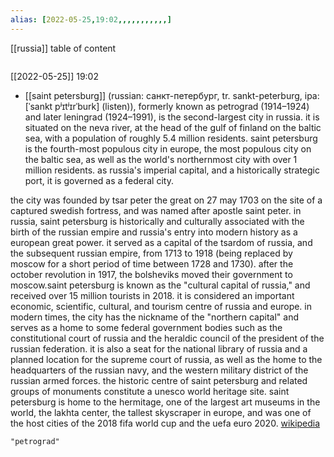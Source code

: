 ```yaml
---
alias: [2022-05-25,19:02,,,,,,,,,,,]
---
```

[[russia]]
table of content
```toc
```

[[2022-05-25]] 19:02
- [[saint petersburg]] (russian: санкт-петербург, tr. sankt-peterburg, ipa: [ˈsankt pʲɪtʲɪrˈburk] (listen)), formerly known as petrograd (1914–1924) and later leningrad (1924–1991), is the second-largest city in russia. it is situated on the neva river, at the head of the gulf of finland on the baltic sea, with a population of roughly 5.4 million residents. saint petersburg is the fourth-most populous city in europe, the most populous city on the baltic sea, as well as the world's northernmost city with over 1 million residents. as russia's imperial capital, and a historically strategic port, it is governed as a federal city.      

the city was founded by tsar peter the great on 27 may 1703 on the site of a captured swedish fortress, and was named after apostle saint peter. in russia, saint petersburg is historically and culturally associated with the birth of the russian empire and russia's entry into modern history as a european great power. it served as a capital of the tsardom of russia, and the subsequent russian empire, from 1713 to 1918 (being replaced by moscow for a short period of time between 1728 and 1730). after the october revolution in 1917, the bolsheviks moved their government to moscow.saint petersburg is known as the "cultural capital of russia," and received over 15 million tourists in 2018. it is considered an important economic, scientific, cultural, and tourism centre of russia and europe. in modern times, the city has the nickname of the "northern capital" and serves as a home to some federal government bodies such as the constitutional court of russia and the heraldic council of the president of the russian federation. it is also a seat for the national library of russia and a planned location for the supreme court of russia, as well as the home to the headquarters of the russian navy, and the western military district of the russian armed forces. the historic centre of saint petersburg and related groups of monuments constitute a unesco world heritage site. saint petersburg is home to the hermitage, one of the largest art museums in the world, the lakhta center, the tallest skyscraper in europe, and was one of the host cities of the 2018 fifa world cup and the uefa euro 2020.
[wikipedia](https://en.wikipedia.org/wiki/saint%20petersburg)
```query
"petrograd"
```